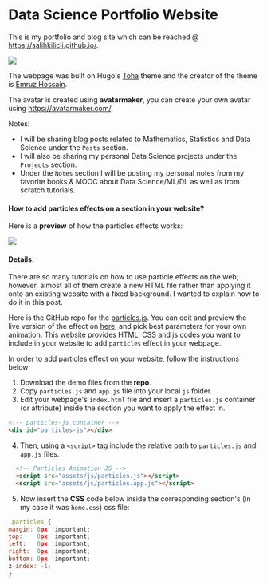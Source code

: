 # Data Science Portfolio Website

This is my portfolio and blog site which can be reached @ https://salihkilicli.github.io/. 

![](https://github.com/salihkilicli/salihkilicli.github.io/blob/master/ss.png)

The webpage was built on Hugo's [Toha](https://themes.gohugo.io/toha/) theme and the creator of the theme is [Emruz Hossain](https://github.com/hossainemruz/). 

The avatar is created using **avatarmaker**, you can create your own avatar using https://avatarmaker.com/.


Notes:

- I will be sharing blog posts related to Mathematics, Statistics and Data Science under the `Posts` section.
- I will also be sharing my personal Data Science projects under the `Projects` section.
- Under the `Notes` section I will be posting my personal notes from my favorite books & MOOC about Data Science/ML/DL as well as from scratch tutorials.

#### How to add particles effects on a section in your website?

Here is a **preview** of how the particles effects works:

![](https://github.com/salihkilicli/salihkilicli.github.io/blob/master/website.gif)

#### Details: ####

There are so many tutorials on how to use particle effects on the web; however, almost all of them create a new HTML file rather than applying it onto an existing website with a fixed background. I wanted to explain how to do it in this post. 

Here is the GitHub repo for the [particles.js](https://github.com/VincentGarreau/particles.js/).
You can edit and preview the live version of the effect on [here](https://vincentgarreau.com/particles.js/), and pick best parameters for your own animation.
This [website](https://codepen.io/pen/?&editable=true=https%3A%2F%2Fvincentgarreau.com%2Fparticles.js%2F) provides HTML, CSS and js codes you want to include in your website to add `particles` effect in your webpage.

In order to add particles effect on your website, follow the instructions below:

1) Download the demo files from the **repo**.
2) Copy `particles.js` and `app.js` file into your local `js` folder.
3) Edit your webpage's `index.html` file and insert a `particles.js` container (or attribute) inside the section you want to apply the effect in.

  ```html
  <!-- particles-js container -->
  <div id="particles-js"></div>
  ```
4) Then, using a `<script>` tag include the relative path to `particles.js` and `app.js` files.

  ```html
    <!-- Particles Animation JS -->
    <script src="assets/js/particles.js"></script>
    <script src="assets/js/particles.app.js"></script>
  ```
5) Now insert the __CSS__ code below inside the corresponding section's (in my case it was `home.css`) css file:

  ```javascript
  .particles {
  margin: 0px !important;
  top:    0px !important;
  left:   0px !important;
  right:  0px !important;
  bottom: 0px !important;
  z-index: -1;
  }
  ```
